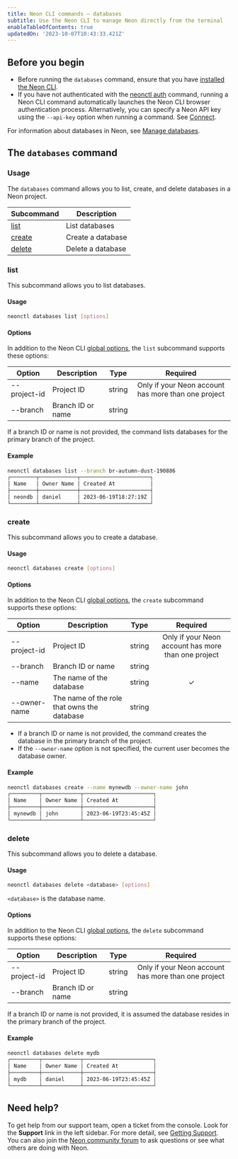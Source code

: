 ```yaml
---
title: Neon CLI commands — databases
subtitle: Use the Neon CLI to manage Neon directly from the terminal
enableTableOfContents: true
updatedOn: '2023-10-07T10:43:33.421Z'
---
```


## Before you begin

- Before running the `databases` command, ensure that you have [installed the Neon CLI](/docs/reference/neon-cli#install-the-neon-cli).
- If you have not authenticated with the [neonctl auth](/docs/reference/cli-auth) command, running a Neon CLI command automatically launches the Neon CLI browser authentication process. Alternatively, you can specify a Neon API key using the `--api-key` option when running a command. See [Connect](/docs/reference/neon-cli#connect).

For information about databases in Neon, see [Manage databases](/docs/manage/databases).

## The `databases` command

### Usage

The `databases` command allows you to list, create, and delete databases in a Neon project.

| Subcommand  | Description      |
|---------|------------------|
| [list](#list)    | List databases    |
| [create](#create)  | Create a database |
| [delete](#delete)  | Delete a database |

### list

This subcommand allows you to list databases.

#### Usage

```bash
neonctl databases list [options]
```

#### Options

In addition to the Neon CLI [global options](/docs/reference/neon-cli#global-options), the `list` subcommand supports these options:

| Option        | Description | Type   | Required  |
| ------------- | ----------- | ------ | :------: |
| --project-id  | Project ID  | string | Only if your Neon account has more than one project |
| --branch   | Branch ID or name   | string |  |

If a branch ID or name is not provided, the command lists databases for the primary branch of the project.

#### Example

<CodeBlock shouldWrap>

```bash
neonctl databases list --branch br-autumn-dust-190886
┌────────┬────────────┬──────────────────────┐
│ Name   │ Owner Name │ Created At           │
├────────┼────────────┼──────────────────────┤
│ neondb │ daniel     │ 2023-06-19T18:27:19Z │
└────────┴────────────┴──────────────────────┘
```

</CodeBlock>

### create

This subcommand allows you to create a database.

#### Usage

```bash
neonctl databases create [options]
```

#### Options

In addition to the Neon CLI [global options](/docs/reference/neon-cli#global-options), the `create` subcommand supports these options:

| Option               | Description                          | Type   | Required  |
| -------------------- | ------------------------------------ | ------ | :------: |
| --project-id         | Project ID                           | string | Only if your Neon account has more than one project |
| --branch             | Branch ID or name                    | string | |
| --name               | The name of the database             | string | &check; |
| --owner-name| The name of the role that owns the database | string |  |

- If a branch ID or name is not provided, the command creates the database in the primary branch of the project.
- If the `--owner-name` option is not specified, the current user becomes the database owner.


#### Example

<CodeBlock shouldWrap>

```bash
neonctl databases create --name mynewdb --owner-name john
┌─────────┬────────────┬──────────────────────┐
│ Name    │ Owner Name │ Created At           │
├─────────┼────────────┼──────────────────────┤
│ mynewdb │ john       │ 2023-06-19T23:45:45Z │
└─────────┴────────────┴──────────────────────┘
```

</CodeBlock>

### delete

This subcommand allows you to delete a database.

#### Usage

```bash
neonctl databases delete <database> [options]
```

`<database>` is the database name.

#### Options

In addition to the Neon CLI [global options](/docs/reference/neon-cli#global-options), the `delete` subcommand supports these options:

| Option           | Description  | Type   | Required  |
| ---------------- | ------------ | ------ | :------: |
| --project-id     | Project ID   | string | Only if your Neon account has more than one project |
| --branch         | Branch ID or name    | string | |

If a branch ID or name is not provided, it is assumed the database resides in the primary branch of the project.

#### Example

<CodeBlock shouldWrap>

```bash
neonctl databases delete mydb
┌─────────┬────────────┬──────────────────────┐
│ Name    │ Owner Name │ Created At           │
├─────────┼────────────┼──────────────────────┤
│ mydb    │ daniel     │ 2023-06-19T23:45:45Z │
└─────────┴────────────┴──────────────────────┘
```

</CodeBlock>

## Need help?

To get help from our support team, open a ticket from the console. Look for the **Support** link in the left sidebar. For more detail, see [Getting Support](/docs/introduction/support). You can also join the [Neon community forum](https://community.neon.tech/) to ask questions or see what others are doing with Neon.
